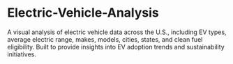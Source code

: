 # Electric-Vehicle-Analysis
  A visual analysis of electric vehicle data across the U.S., including EV types, average electric range, makes, models, cities, states, and clean fuel eligibility. Built to provide insights into EV adoption trends and sustainability initiatives. 
